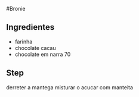 #Bronie


## Ingredientes

- farinha
- chocolate cacau
- chocolate em narra 70


## Step

derreter a mantega
misturar o acucar com manteita
